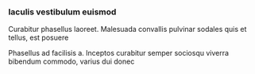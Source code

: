 ### Iaculis vestibulum euismod

Curabitur phasellus laoreet. Malesuada convallis pulvinar sodales quis et tellus, est posuere

Phasellus ad facilisis a. Inceptos curabitur semper sociosqu viverra bibendum commodo, varius dui donec


